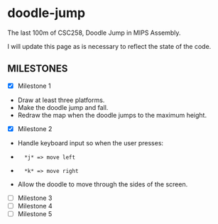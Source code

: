 # doodle-jump

The last 100m of CSC258, Doodle Jump in MIPS Assembly.

I will update this page as is necessary to reflect the state of the code.

## MILESTONES
- [x] Milestone 1
-   Draw at least three platforms.
-   Make the doodle jump and fall.
-   Redraw the map when the doodle jumps to the maximum height.
- [x] Milestone 2
-   Handle keyboard input so when the user presses:
-       *j* => move left
-       *k* => move right
-   Allow the doodle to move through the sides of the screen.
- [ ] Milestone 3
- [ ] Milestone 4
- [ ] Milestone 5
